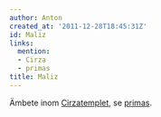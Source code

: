 ```yaml
---
author: Anton
created_at: '2011-12-28T18:45:31Z'
id: Maliz
links:
  mention:
  - Cirza
  - primas
title: Maliz
---
```


Ämbete inom [Cirzatemplet], se [primas].

  [Cirzatemplet]: Cirza
  [primas]: primas
